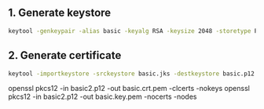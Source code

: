## 1. Generate keystore

```bash
keytool -genkeypair -alias basic -keyalg RSA -keysize 2048 -storetype PKCS12 -keystore basic.p12 -validity 3650
```

## 2. Generate certificate 

```bash
keytool -importkeystore -srckeystore basic.jks -destkeystore basic.p12 -deststoretype pkcs12
```
openssl pkcs12 -in basic2.p12 -out basic.crt.pem -clcerts -nokeys
openssl pkcs12 -in basic2.p12 -out basic.key.pem -nocerts -nodes
